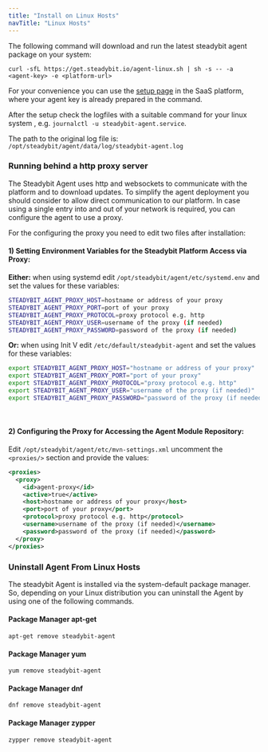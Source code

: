 ```yaml
---
title: "Install on Linux Hosts"
navTitle: "Linux Hosts"
---
```


The following command will download and run the latest steadybit agent package on your system:

```shell
curl -sfL https://get.steadybit.io/agent-linux.sh | sh -s -- -a <agent-key> -e <platform-url>
```

For your convenience you can use the [setup page](https://platform.steadybit.io/settings/agents/setup) in the SaaS platform, where your agent key is already prepared in the command.

After the setup check the logfiles with a suitable command for your linux system ,
e.g. `journalctl -u steadybit-agent.service`.

The path to the original log file is: `/opt/steadybit/agent/data/log/steadybit-agent.log`

### Running behind a http proxy server

The Steadybit Agent uses http and websockets to communicate with the platform and to download updates.
To simplify the agent deployment you should consider to allow direct communication to our platform.
In case using a single entry into and out of your network is required, you can configure the agent to use a proxy.

For the configuring the proxy you need to edit two files after installation:

#### 1) Setting Environment Variables for the Steadybit Platform Access via Proxy:

**Either:** when using systemd edit `/opt/steadybit/agent/etc/systemd.env` and set the values for these variables:
```bash
STEADYBIT_AGENT_PROXY_HOST=hostname or address of your proxy
STEADYBIT_AGENT_PROXY_PORT=port of your proxy
STEADYBIT_AGENT_PROXY_PROTOCOL=proxy protocol e.g. http
STEADYBIT_AGENT_PROXY_USER=username of the proxy (if needed)
STEADYBIT_AGENT_PROXY_PASSWORD=password of the proxy (if needed)
```

**Or:** when using Init V edit `/etc/default/steadybit-agent` and set the values for these variables:
```sh
export STEADYBIT_AGENT_PROXY_HOST="hostname or address of your proxy"
export STEADYBIT_AGENT_PROXY_PORT="port of your proxy"
export STEADYBIT_AGENT_PROXY_PROTOCOL="proxy protocol e.g. http"
export STEADYBIT_AGENT_PROXY_USER="username of the proxy (if needed)"
export STEADYBIT_AGENT_PROXY_PASSWORD="password of the proxy (if needed)"
```
<br/>

#### 2) Configuring the Proxy for Accessing the Agent Module Repository:

Edit `/opt/steadybit/agent/etc/mvn-settings.xml` uncomment the `<proxies/>` section and provide the values:
```xml
<proxies>
  <proxy>
    <id>agent-proxy</id>
    <active>true</active>
    <host>hostname or address of your proxy</host>
    <port>port of your proxy</port>
    <protocol>proxy protocol e.g. http</protocol>
    <username>username of the proxy (if needed)</username>
    <password>password of the proxy (if needed)</password>
  </proxy>
</proxies>
```

### Uninstall Agent From Linux Hosts
The steadybit Agent is installed via the system-default package manager.
So, depending on your Linux distribution you can uninstall the Agent by using one of the following commands.

#### Package Manager apt-get
```shell
apt-get remove steadybit-agent
```

#### Package Manager yum
```shell
yum remove steadybit-agent
```

#### Package Manager dnf
```shell
dnf remove steadybit-agent
```

#### Package Manager zypper
```shell
zypper remove steadybit-agent
```

